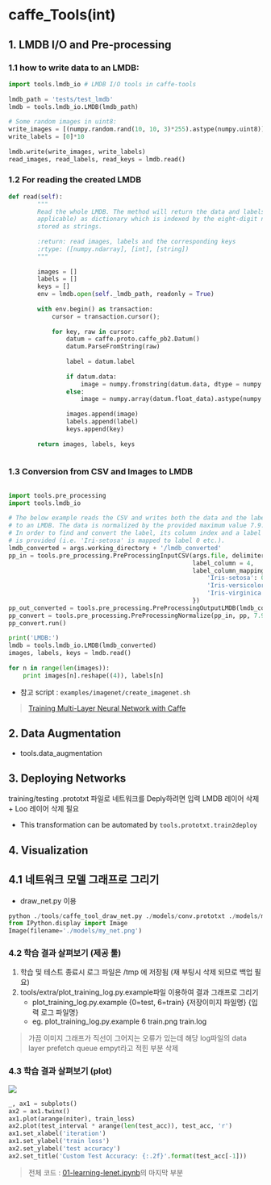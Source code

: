# caffe_Tools(int)

## 1. LMDB I/O and Pre-processing

### 1.1 how to write data to an LMDB:

```python
import tools.lmdb_io # LMDB I/O tools in caffe-tools
 
lmdb_path = 'tests/test_lmdb'
lmdb = tools.lmdb_io.LMDB(lmdb_path)
 
# Some random images in uint8:
write_images = [(numpy.random.rand(10, 10, 3)*255).astype(numpy.uint8)]*10
write_labels = [0]*10
        
lmdb.write(write_images, write_labels)
read_images, read_labels, read_keys = lmdb.read()
```

### 1.2 For reading the created LMDB
```python
def read(self):
        """
        Read the whole LMDB. The method will return the data and labels (if
        applicable) as dictionary which is indexed by the eight-digit numbers
        stored as strings.
 
        :return: read images, labels and the corresponding keys
        :rtype: ([numpy.ndarray], [int], [string])
        """
        
        images = []
        labels = []
        keys = []
        env = lmdb.open(self._lmdb_path, readonly = True)
        
        with env.begin() as transaction:
            cursor = transaction.cursor();
            
            for key, raw in cursor:
                datum = caffe.proto.caffe_pb2.Datum()
                datum.ParseFromString(raw)
                
                label = datum.label
                
                if datum.data:
                    image = numpy.fromstring(datum.data, dtype = numpy.uint8).reshape(datum.channels, datum.height, datum.width).transpose(1, 2, 0)
                else:
                    image = numpy.array(datum.float_data).astype(numpy.float).reshape(datum.channels, datum.height, datum.width).transpose(1, 2, 0)
                
                images.append(image)
                labels.append(label)
                keys.append(key)
        
        return images, labels, keys



```


### 1.3 Conversion from CSV and Images to LMDB

```python

import tools.pre_processing
import tools.lmdb_io
 
# The below example reads the CSV and writes both the data and the label
# to an LMDB. The data is normalized by the provided maximum value 7.9.
# In order to find and convert the label, its column index and a label mapping
# is provided (i.e. 'Iri-setosa' is mapped to label 0 etc.).
lmdb_converted = args.working_directory + '/lmdb_converted'
pp_in = tools.pre_processing.PreProcessingInputCSV(args.file, delimiter = ',', 
                                                   label_column = 4,
                                                   label_column_mapping = {
                                                       'Iris-setosa': 0,
                                                       'Iris-versicolor': 1, 
                                                       'Iris-virginica': 2
                                                   })
pp_out_converted = tools.pre_processing.PreProcessingOutputLMDB(lmdb_converted)
pp_convert = tools.pre_processing.PreProcessingNormalize(pp_in, pp, 7.9)
pp_convert.run()    
    
print('LMDB:')
lmdb = tools.lmdb_io.LMDB(lmdb_converted)
images, labels, keys = lmdb.read()
    
for n in range(len(images)):
    print images[n].reshape((4)), labels[n]
```

- 참고 script : `examples/imagenet/create_imagenet.sh`

> [Training Multi-Layer Neural Network with Caffe](http://nbviewer.jupyter.org/github/joyofdata/joyofdata-articles/blob/master/deeplearning-with-caffe/Neural-Networks-with-Caffe-on-the-GPU.ipynb)



## 2. Data Augmentation

- tools.data_augmentation

## 3. Deploying Networks

training/testing .prototxt 파일로 네트워크를 Deply하려면 입력 LMDB 레이어 삭제 + Loo 레이어 삭제 필요 
- This transformation can be automated by `tools.prototxt.train2deploy`


## 4. Visualization 

## 4.1 네트워크 모델 그래프로 그리기 

- draw_net.py 이용 

```python 
python ./tools/caffe_tool_draw_net.py ./models/conv.prototxt ./models/my_net.png
from IPython.display import Image 
Image(filename='./models/my_net.png')
```

### 4.2 학습 결과 살펴보기 (제공 툴)

1. 학습 및 테스트 종료시 로그 파일은 /tmp 에 저장됨 (재 부팅시 삭제 되므로 백업 필요)
2. tools/extra/plot_training_log.py.example파일 이용하여 결과 그래프로 그리기 
    - plot_training_log.py.example {0=test, 6=train} {저장이미지 파일명} {입력 로그 파일명}   
    - eg. plot_training_log.py.example 6 train.png train.log
    
> 가끔 이미지 그래프가 직선이 그어지는 오류가 있는데 해당 log파일의 data layer prefetch queue empyt라고 적힌 부분 삭제 

### 4.3 학습 결과 살펴보기 (plot)

![](http://i.imgur.com/JDxFeT9.png)

```python
_, ax1 = subplots()
ax2 = ax1.twinx()
ax1.plot(arange(niter), train_loss)
ax2.plot(test_interval * arange(len(test_acc)), test_acc, 'r')
ax1.set_xlabel('iteration')
ax1.set_ylabel('train loss')
ax2.set_ylabel('test accuracy')
ax2.set_title('Custom Test Accuracy: {:.2f}'.format(test_acc[-1]))

```

> 전체 코드 : [01-learning-lenet.ipynb](https://github.com/BVLC/caffe/blob/master/examples/01-learning-lenet.ipynb)의 마지막 부분 